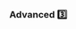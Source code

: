 <div id="title">

### Advanced :three:

</div>

<div id="body">

<include src="makeHappyPathProminent/container-index.md" boilerplate/>

</panel>

</div>

<div id="extras">
</div>